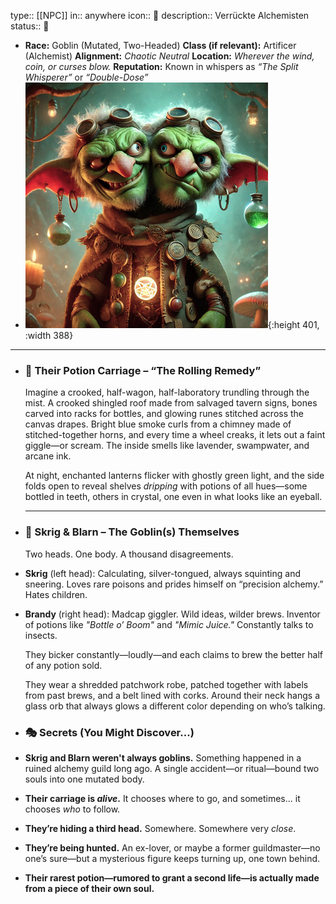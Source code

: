 type:: [[NPC]]
in:: anywhere
icon:: 👤
description:: Verrückte Alchemisten
status:: 🫨

- **Race:** Goblin (Mutated, Two-Headed)
  **Class (if relevant):** Artificer (Alchemist)
  **Alignment:** *Chaotic Neutral*
  **Location:** *Wherever the wind, coin, or curses blow.*
  **Reputation:** Known in whispers as *“The Split Whisperer”* or *“Double-Dose”*
- ![image.png](../assets/image_1743537285681_0.png){:height 401, :width 388}
- ---
- ### 🧪  **Their Potion Carriage – “The Rolling Remedy”**
  
  Imagine a crooked, half-wagon, half-laboratory trundling through the mist. A crooked shingled roof made from salvaged tavern signs, bones carved into racks for bottles, and glowing runes stitched across the canvas drapes. Bright blue smoke curls from a chimney made of stitched-together horns, and every time a wheel creaks, it lets out a faint giggle—or scream. The inside smells like lavender, swampwater, and arcane ink.
  
  At night, enchanted lanterns flicker with ghostly green light, and the side folds open to reveal shelves *dripping* with potions of all hues—some bottled in teeth, others in crystal, one even in what looks like an eyeball.
  
  ---
- ### 🧠  **Skrig & Blarn – The Goblin(s) Themselves**
  
  Two heads. One body. A thousand disagreements.
- **Skrig** (left head): Calculating, silver-tongued, always squinting and sneering. Loves rare poisons and prides himself on “precision alchemy.” Hates children.
- **Brandy** (right head): Madcap giggler. Wild ideas, wilder brews. Inventor of potions like *"Bottle o’ Boom"* and *"Mimic Juice."* Constantly talks to insects.
  
  They bicker constantly—loudly—and each claims to brew the better half of any potion sold.
  
  They wear a shredded patchwork robe, patched together with labels from past brews, and a belt lined with corks. Around their neck hangs a glass orb that always glows a different color depending on who’s talking.
- ### 🎭 Secrets (You Might Discover...)
- **Skrig and Blarn weren't always goblins.** Something happened in a ruined alchemy guild long ago. A single accident—or ritual—bound two souls into one mutated body.
- **Their carriage is *alive*.** It chooses where to go, and sometimes... it chooses *who* to follow.
- **They’re hiding a third head.** Somewhere. Somewhere very *close*.
- **They’re being hunted.** An ex-lover, or maybe a former guildmaster—no one’s sure—but a mysterious figure keeps turning up, one town behind.
- **Their rarest potion—rumored to grant a second life—is actually made from a piece of their own soul.**
